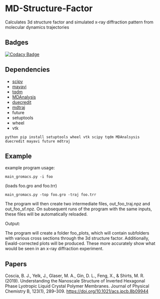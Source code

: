 # MD-Structure-Factor
Calculates 3d structure factor and simulated x-ray diffraction pattern from molecular dynamics trajectories

## Badges

[![Codacy Badge](https://api.codacy.com/project/badge/Grade/98f35ccf8532431db930b7c7f34c1c92)](https://www.codacy.com/app/JoshuaSBrown/MD-Structure-Factor?utm_source=github.com&amp;utm_medium=referral&amp;utm_content=joeyelk/MD-Structure-Factor&amp;utm_campaign=Badge_Grade)

## Dependencies

 * [scipy](https://www.scipy.org/)
 * [mayavi](https://docs.enthought.com/mayavi/mayavi/)
 * [tqdm](https://pypi.org/project/tqdm/)
 * [MDAnalysis](https://www.mdanalysis.org/)
 * [duecredit](https://github.com/duecredit/duecredit)
 * [mdtraj](http://mdtraj.org/1.8.0/installation.html)
 * future
 * setuptools
 * wheel
 * vtk
 
```
python pip install setuptools wheel vtk scipy tqdm MDAnalsysis duecredit mayavi future mdtraj
```

## Example

example program usage:
```
main_gromacs.py -i foo    
```
(loads foo.gro and foo.trr)

```
main_gromacs.py -top foo.gro -traj foo.trr
```

The program will then create two intermediate files, out_foo_traj.npz and out_foo_sf.npz.  On subsequent runs of the program with the same inputs, these files will be automatically reloaded.  

Output:

The program will create a folder foo_plots, which will contain subfolders with various cross sections through the 3d structure factor.  Additionally, Ewald-corrected plots will be produced.  These more accurately show what would be seen in an x-ray diffraction experiment.  

## Papers

Coscia, B. J., Yelk, J., Glaser, M. A., Gin, D. L., Feng, X., & Shirts, M. R. (2019). Understanding the Nanoscale Structure of Inverted Hexagonal Phase Lyotropic Liquid Crystal Polymer Membranes. Journal of Physical Chemistry B, 123(1), 289–309. https://doi.org/10.1021/acs.jpcb.8b09944

